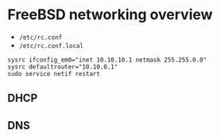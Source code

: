 # FreeBSD networking overview

- `/etc/rc.conf`
- `/etc/rc.conf.local`

```
sysrc ifconfig_em0="inet 10.10.10.1 netmask 255.255.0.0"
sysrc defaultrouter="10.10.0.1"
sudo service netif restart
```

## DHCP

## DNS

